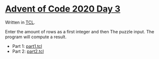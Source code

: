 # [Advent of Code 2020 Day 3](https://adventofcode.com/2020/day/3)

Written in [TCL](https://en.wikipedia.org/wiki/Tcl).

Enter the amount of rows as a first integer and then The puzzle input. The program will compute a result.

  * Part 1: [part1.tcl](part1.tcl)
  * Part 2: [part2.tcl](part2.tcl)